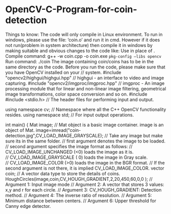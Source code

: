 # OpenCV-C-Program-for-coin-detection
Things to know:  The code will only compile in Linux environment. To run in windows, please use the file: ‘coin.o’ and run it in cmd. However if it does not run(problem in system architecture) then compile it in windows by making suitable and obvious changes to the code like: Use in place of . Compile command: g++ -w coin.cpp -o coin.exe `pkg-config –libs opencv` Run command: ./coin The image containing coin/coins has to be in the same directory as the code. Before you run the code, please make sure that you have OpenCV installed on your // system.
#include "opencv2/highgui/highgui.hpp"
// highgui - an interface to video and image capturing.
#include "opencv2/imgproc/imgproc.hpp"
// imgproc - An image processing module that for linear and non-linear
 image filtering, geometrical image transformations, color space conversion and so on.
#include <iostream>
#include <stdio.h>
// The header files for performing input and output.
 
using namespace cv;
// Namespace where all the C++ OpenCV functionality resides.
using namespace std;
// For input output operations.
 
int main()
{
    Mat image;
    // Mat object is a basic image container. image is an object of Mat.
 image=imread("coin-detection.jpg",CV_LOAD_IMAGE_GRAYSCALE);
    // Take any image but make sure its in the same folder.
    // first argument denotes the image to be loaded. 
    // second argument specifies the image format as follows: 
  // CV_LOAD_IMAGE_UNCHANGED (<0) loads the image as it is.      
    // CV_LOAD_IMAGE_GRAYSCALE ( 0) loads the image in Gray scale.      
    // CV_LOAD_IMAGE_COLOR (>0) loads the image in the BGR format. 
    // If the second argument is not there, it is implied CV_LOAD_IMAGE_COLOR.
vector coin;
    // A vector data type to store the details of coins.
HoughCircles(image,coin,CV_HOUGH_GRADIENT,2,20,450,60,0,0 );
    // Argument 1: Input image mode
    // Argument 2: A vector that stores 3 values: x,y and r for each circle.
    // Argument 3: CV_HOUGH_GRADIENT: Detection method.
    // Argument 4: The inverse ratio of resolution.
    // Argument 5: Minimum distance between centers.
    // Argument 6: Upper threshold for Canny edge detector.
